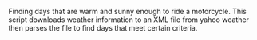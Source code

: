 Finding days that are warm and sunny enough to ride a motorcycle. This script downloads weather information to an XML file
from yahoo weather then parses the file to find days that meet certain criteria.
